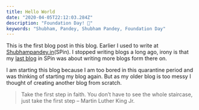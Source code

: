 ```yaml
---
title: Hello World
date: "2020-04-05T22:12:03.284Z"
description: "Foundation Day! 🙌"
keywords: "Shubham, Pandey, Shubham Pandey, Foundation Day"
---
```


This is the first blog post in this blog. Earlier I used to write at [Shubhampandey.in](https://shubhampandeyin)(SPin).
I stopped writing blogs a long ago, irony is that my [last blog](https://shubhampandey.in/2017-recap/) in SPin was about writing more blogs form there on.

I am starting this blog because I am too bored in this quarantine period and was thinking of starting my blog again. But as my older blog is too messy I thought of creating another blog from scratch.

> Take the first step in faith. You don’t have to see the whole staircase, just take the first step – Martin Luther King Jr.
